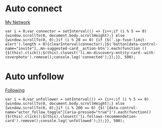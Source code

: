 # Auto connect
[My Network](https://www.linkedin.com/mynetwork/)
```
var i = 0;var connector = setInterval(() => {i++;if (i % 5 == 0) {window.scrollTo(0, document.body.scrollHeight);} else {window.scrollTo(0, 0);}if (i % 20 == 0) {if ($('.ip-fuse-limit-alert').length > 0){clearInterval(connector);}$('button[data-control-name="invite"],.mn-suggested-card__action-btn').each(function () {$(this).click();$(this).closest('li.mn-discovery-entity-card--with-coverphoto').remove();console.log('connected');});}}, 500);
```

# Auto unfollow
[Following](https://www.linkedin.com/feed/following/?filterType=connection)
```
var i = 0;var unfollower = setInterval(() => {i++;if (i % 5 == 0) {window.scrollTo(0, document.body.scrollHeight);} else {window.scrollTo(0, 0);}if (i % 200 == 0) {$('[data-control-name="actor_follow_toggle"][aria-pressed="true"]').each(function(){$(this).click();$(this).closest('li.follows-recommendation-card').remove();console.log('unfollowed');});}}, 500);
```

